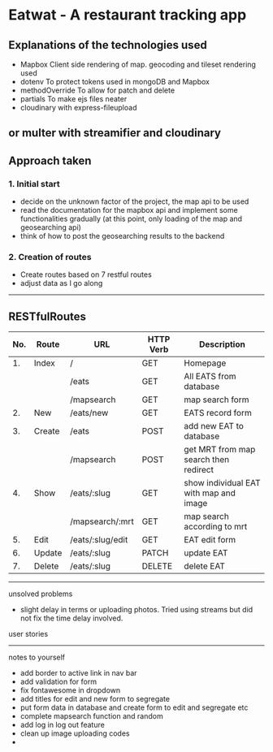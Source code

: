# Eatwat - A restaurant tracking app

## Explanations of the technologies used
- Mapbox
Client side rendering of map. geocoding and tileset rendering used
- dotenv
To protect tokens used in mongoDB and Mapbox
- methodOverride
To allow for patch and delete 
- partials
To make ejs files neater
- cloudinary with express-fileupload

or 
multer with streamifier and cloudinary 
- 
## Approach taken
### 1. Initial start
- decide on the unknown factor of the project, the map api to be used
- read the documentation for the mapbox api and implement some functionalities gradually (at this point, only loading of the map and geosearching api)
- think of how to post the geosearching results to the backend

### 2. Creation of routes
- Create routes based on 7 restful routes
- adjust data as I go along
------------------------------------------

## RESTfulRoutes

|No.|Route      | URL               | HTTP Verb |Description
|--|------------|-------------------|-----------|------------ 
|1.| Index      |  /                | GET       | Homepage
|  |            |  /eats            | GET       | All EATS from database
|  |            |  /mapsearch       | GET       | map search form
|2.| New        |  /eats/new        | GET       | EATS record form
|3.| Create     |  /eats            | POST      | add new EAT to database
|  |            |  /mapsearch       | POST      | get MRT from map search then redirect
|4.| Show       |  /eats/:slug      | GET       | show individual EAT with map and image
|  |            |  /mapsearch/:mrt  | GET       | map search according to mrt
|5.| Edit       |  /eats/:slug/edit | GET       | EAT edit form
|6.| Update     |  /eats/:slug      | PATCH     | update EAT
|7.| Delete     |  /eats/:slug      | DELETE    | delete EAT





------------------------------------------
unsolved problems
- slight delay in terms or uploading photos. Tried using streams but did not fix the time delay involved.

user stories

-----------------------------------------
notes to yourself 
- add border to active link in nav bar
- add validation for form
- fix fontawesome in dropdown
- add titles for edit and new form to segregate
- put form data in database and create form to edit and segregate etc
- complete mapsearch function and random
- add log in log out feature
- clean up image uploading codes
- 
